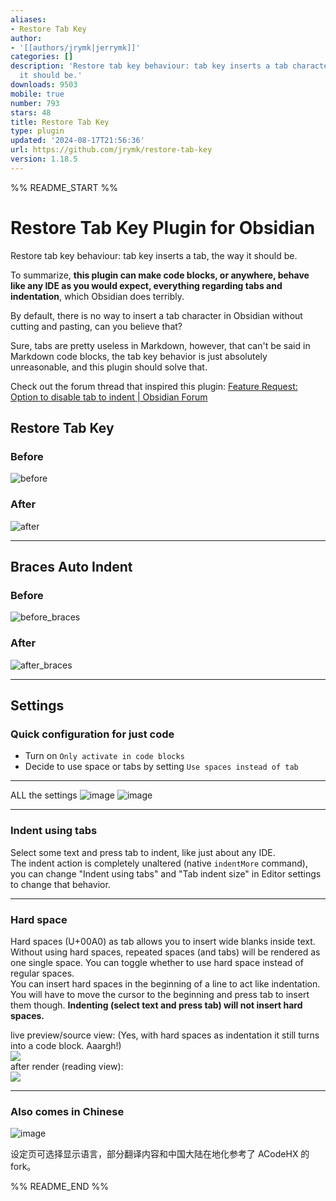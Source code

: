 ```yaml
---
aliases:
- Restore Tab Key
author:
- '[[authors/jrymk|jerrymk]]'
categories: []
description: 'Restore tab key behaviour: tab key inserts a tab character, the way
  it should be.'
downloads: 9503
mobile: true
number: 793
stars: 48
title: Restore Tab Key
type: plugin
updated: '2024-08-17T21:56:36'
url: https://github.com/jrymk/restore-tab-key
version: 1.18.5
---
```


%% README_START %%

# Restore Tab Key Plugin for Obsidian
Restore tab key behaviour: tab key inserts a tab, the way it should be.

To summarize, **this plugin can make code blocks, or anywhere, behave like any IDE as you would expect, everything regarding tabs and indentation**, which Obsidian does terribly.

By default, there is no way to insert a tab character in Obsidian without cutting and pasting, can you believe that?

Sure, tabs are pretty useless in Markdown, however, that can't be said in Markdown code blocks, the tab key behavior is just absolutely unreasonable, and this plugin should solve that.

Check out the forum thread that inspired this plugin: [Feature Request: Option to disable tab to indent | Obsidian Forum](https://forum.obsidian.md/t/option-to-disable-tab-to-indent/40868)

## Restore Tab Key
### Before
![before](https://github.com/jrymk/restore-tab-key/assets/39593345/1c862e1d-b958-4a4e-a316-ce106676b2e8)

### After
![after](https://github.com/jrymk/restore-tab-key/assets/39593345/96c4dc5f-8396-46e3-af56-5b58f308a386)

---

## Braces Auto Indent
### Before
![before_braces](https://github.com/jrymk/restore-tab-key/assets/39593345/82bd4625-0220-43c0-b96b-44f0716b1ab4)

### After
![after_braces](https://github.com/jrymk/restore-tab-key/assets/39593345/6fe4ecb1-bdc7-46af-b677-95cf65cba878)


---

## Settings

### Quick configuration for just code
- Turn on `Only activate in code blocks`
- Decide to use space or tabs by setting `Use spaces instead of tab`

---

ALL the settings
![image](https://github.com/jrymk/restore-tab-key/assets/39593345/9cc236f5-9a8f-4077-9102-3efd2ebe61f8)
![image](https://github.com/jrymk/restore-tab-key/assets/39593345/d64b20ff-bc4e-414b-84ca-401c2439f5f2)

---

### Indent using tabs
Select some text and press tab to indent, like just about any IDE.\
The indent action is completely unaltered (native `indentMore` command), you can change "Indent using tabs" and "Tab indent size" in Editor settings to change that behavior.

---

### Hard space
Hard spaces (U+00A0) as tab allows you to insert wide blanks inside text. Without using hard spaces, repeated spaces (and tabs) will be rendered as one single space. You can toggle whether to use hard space instead of regular spaces.\
You can insert hard spaces in the beginning of a line to act like indentation. You will have to move the cursor to the beginning and press tab to insert them though. **Indenting (select text and press tab) will not insert hard spaces.**

live preview/source view: (Yes, with hard spaces as indentation it still turns into a code block. Aaargh!)\
![](https://raw.githubusercontent.com/jrymk/restore-tab-key/HEAD/img_hard-spaces.png)\
after render (reading view):\
![](https://raw.githubusercontent.com/jrymk/restore-tab-key/HEAD/img_hard-spaces-rendered.png)

---

### Also comes in Chinese
![image](https://github.com/jrymk/restore-tab-key/assets/39593345/40be7ed3-cc75-46bc-a6b5-afb5aaef609a)

设定页可选择显示语言，部分翻译内容和中国大陆在地化参考了 ACodeHX 的 fork。


%% README_END %%